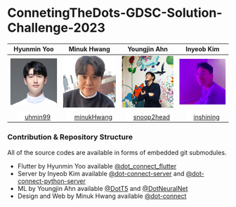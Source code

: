 # ConnetingTheDots-GDSC-Solution-Challenge-2023

|                         Hyunmin Yoo                          |                         Minuk Hwang                          |                         Youngjin Ahn                         |                          Inyeob Kim                          |
| :----------------------------------------------------------: | :----------------------------------------------------------: | :----------------------------------------------------------: | :----------------------------------------------------------: |
|  <img width="160" alt="image" src="./assets/hyunmin.jpeg">   |   <img width="160" alt="image" src="./assets/minuk.jpeg">    |  <img width="160" alt="image" src="./assets/youngjin.jpg">   |   <img width="160" alt="image" src="./assets/inyeop.jpeg">   |
| [<img width="18" alt="image" src="./assets/GitHub-Mark-Light-64px.png">uhmin99](https://github.com/uhmin99) | [<img width="18" alt="image" src="./assets/GitHub-Mark-Light-64px.png">minukHwang](https://github.com/minukHwang) | [<img width="18" alt="image" src="./assets/GitHub-Mark-Light-64px.png">snoop2head](https://github.com/snoop2head) | [<img width="18" alt="image" src="./assets/GitHub-Mark-Light-64px.png">inshining](https://github.com/inshining) |



### Contribution & Repository Structure

All of the source codes are available in forms of embedded git submodules.

- Flutter by Hyunmin Yoo available [@dot_connect_flutter](https://github.com/gdsc-ys/dot_connect_flutter)
- Server by Inyeob Kim available [@dot-connect-server](https://github.com/gdsc-ys/dot-connect-server) and [@dot-connect-python-server](https://github.com/inshining/dot-connect-python-server/)
- ML by Youngjin Ahn available [@DotT5](https://github.com/snoop2head/DotT5/) and [@DotNeuralNet](https://github.com/snoop2head/DotNeuralNet)
- Design and Web by Minuk Hwang available [@dot-connect](https://github.com/minukHwang/dot-connect/)

